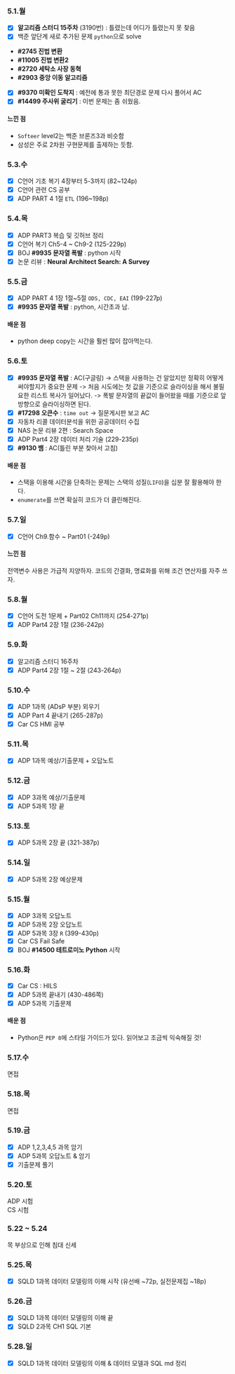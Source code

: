 ### 5.1.월
- [x] __알고리즘 스터디 15주차__ (3190번) : 틀렸는데 어디가 틀렸는지 못 찾음
- [x] 백준 앞단계 새로 추가된 문제 `python`으로 solve
- __#2745 진법 변환__
- __#11005 진법 변환2__
- __#2720 세탁소 사장 동혁__
- __#2903 중앙 이동 알고리즘__
- [x] __#9370 미확인 도착지__ : 예전에 통과 못한 최단경로 문제 다시 풀어서 AC
- [x] **#14499 주사위 굴리기** : 이번 문제는 좀 쉬웠음.

#### 느낀 점
- `Softeer` level2는 백준 브론즈3과 비슷함
- 삼성은 주로 2차원 구현문제를 출제하는 듯함.

### 5.3.수
- [x] C언어 기초 복기 4장부터 5-3까지 (82~124p)
- [x] C언어 관련 CS 공부
- [x] ADP PART 4 1절 `ETL` (196~198p)

### 5.4.목
- [x] ADP PART3 복습 및 깃허브 정리
- [x] C언어 복기 Ch5-4 ~ Ch9-2 (125-229p)
- [x] BOJ __#9935 문자열 폭발__ : python 시작
- [x] 논문 리뷰 : __Neural Architect Search: A Survey__

### 5.5.금
- [x] ADP PART 4 1장 1절~5절 `ODS, CDC, EAI` (199-227p)
- [x] __#9935 문자열 폭발__ : python, 시간초과 남.

#### 배운 점
- python deep copy는 시간을 훨씬 많이 잡아먹는다.  

### 5.6.토
- [x] __#9935 문자열 폭발__ : AC(구글링)
-> 스택을 사용하는 건 알았지만 정확히 어떻게 써야할지가 중요한 문제
-> 처음 시도에는 첫 값을 기준으로 슬라이싱을 해서 불필요한 리스트 복사가 일어났다.
-> 폭발 문자열의 끝값이 들어왔을 때를 기준으로 앞방향으로 슬라이싱하면 된다.
- [x] __#17298 오큰수__ : `time out` -> 질문게시판 보고 AC
- [x] 자동차 리콜 데이터분석을 위한 공공데이터 수집
- [x] NAS 논문 리뷰 2편 : Search Space
- [x] ADP Part4 2장 데이터 처리 기술 (229-235p)
- [x] __#9130 뱀__ : AC(틀린 부분 찾아서 고침)

#### 배운 점
- 스택을 이용해 시간을 단축하는 문제는 스택의 성질(`LIFO`)을 십분 잘 활용해야 한다. 
- `enumerate`를 쓰면 확실히 코드가 더 클린해진다.  

### 5.7.일
- [x] C언어 Ch9.함수 ~ Part01 (-249p)

#### 느낀 점
전역변수 사용은 가급적 지양하자. 코드의 간결화, 명료화를 위해 조건 연산자를 자주 쓰자.

### 5.8.월
- [x] C언어 도전 1문제 + Part02 Ch11까지 (254-271p)
- [x] ADP Part4 2장 1절 (236-242p)

### 5.9.화
- [x] 알고리즘 스터디 16주차
- [x] ADP Part4 2장 1절 ~ 2절 (243-264p)

### 5.10.수
- [x] ADP 1과목 (ADsP 부분) 외우기
- [x] ADP Part 4 끝내기 (265-287p)
- [x] Car CS HMI 공부

### 5.11.목
- [x] ADP 1과목 예상/기출문제 + 오답노트

### 5.12.금
- [x] ADP 3과목 예상/기출문제
- [x] ADP 5과목 1장 끝

### 5.13.토
- [x] ADP 5과목 2장 끝 (321-387p)

### 5.14.일
- [x] ADP 5과목 2장 예상문제

### 5.15.월
- [x] ADP 3과목 오답노트
- [x] ADP 5과목 2장 오답노트
- [x] ADP 5과목 3장 `R` (399-430p)
- [x] Car CS Fail Safe
- [x] BOJ __#14500 테트로미노 Python__ 시작

### 5.16.화
- [x] Car CS : HILS
- [x] ADP 5과목 끝내기 (430-486쪽)
- [x] ADP 5과목 기출문제

#### 배운 점
- Python은 `PEP 8`에 스타일 가이드가 있다. 읽어보고 조금씩 익숙해질 것!

### 5.17.수
면접

### 5.18.목
면접

### 5.19.금
- [x] ADP 1,2,3,4,5 과목 암기
- [x] ADP 5과목 오답노트 & 암기
- [x] 기출문제 풀기

### 5.20.토
ADP 시험  
CS 시험

### 5.22 ~ 5.24
목 부상으로 인해 침대 신세

### 5.25.목
- [x] SQLD 1과목 데이터 모델링의 이해 시작 (유선배 ~72p, 실전문제집 ~18p)

### 5.26.금
- [x] SQLD 1과목 데이터 모델링의 이해 끝
- [x] SQLD 2과목 CH1 SQL 기본

### 5.28.일
- [x] SQLD 1과목 데이터 모델링의 이해 & 데이터 모델과 SQL md 정리
